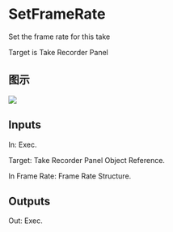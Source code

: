 # SetFrameRate

Set the frame rate for this take

Target is Take Recorder Panel

## 图示

![]($-20221218-21103087.png)

## Inputs

In: Exec.

Target: Take Recorder Panel Object Reference.

In Frame Rate: Frame Rate Structure.  

## Outputs

Out: Exec.

